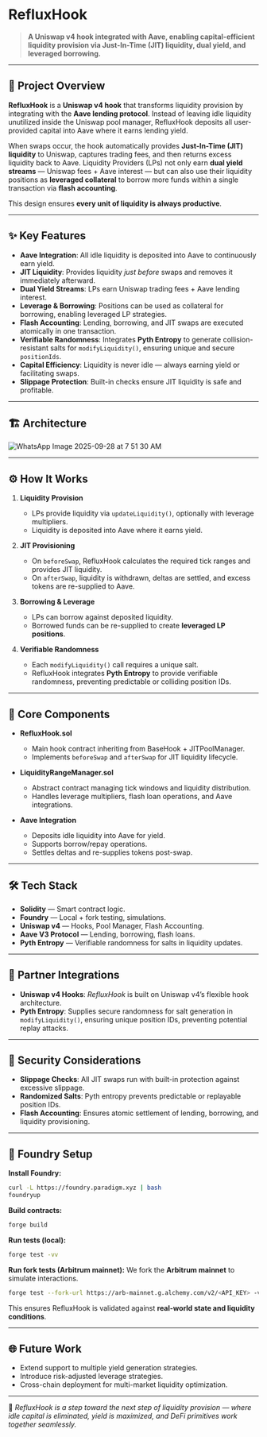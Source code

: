 # RefluxHook

> **A Uniswap v4 hook integrated with Aave, enabling capital-efficient liquidity provision via Just-In-Time (JIT) liquidity, dual yield, and leveraged borrowing.**

---

## 🚀 Project Overview

**RefluxHook** is a **Uniswap v4 hook** that transforms liquidity provision by integrating with the **Aave lending protocol**. Instead of leaving idle liquidity unutilized inside the Uniswap pool manager, RefluxHook deposits all user-provided capital into Aave where it earns lending yield.

When swaps occur, the hook automatically provides **Just-In-Time (JIT) liquidity** to Uniswap, captures trading fees, and then returns excess liquidity back to Aave. Liquidity Providers (LPs) not only earn **dual yield streams** — Uniswap fees + Aave interest — but can also use their liquidity positions as **leveraged collateral** to borrow more funds within a single transaction via **flash accounting**.

This design ensures **every unit of liquidity is always productive**.

---

## ✨ Key Features

* **Aave Integration**: All idle liquidity is deposited into Aave to continuously earn yield.
* **JIT Liquidity**: Provides liquidity *just before* swaps and removes it immediately afterward.
* **Dual Yield Streams**: LPs earn Uniswap trading fees + Aave lending interest.
* **Leverage & Borrowing**: Positions can be used as collateral for borrowing, enabling leveraged LP strategies.
* **Flash Accounting**: Lending, borrowing, and JIT swaps are executed atomically in one transaction.
* **Verifiable Randomness**: Integrates **Pyth Entropy** to generate collision-resistant salts for `modifyLiquidity()`, ensuring unique and secure `positionIds`.
* **Capital Efficiency**: Liquidity is never idle — always earning yield or facilitating swaps.
* **Slippage Protection**: Built-in checks ensure JIT liquidity is safe and profitable.

---

## 🏗 Architecture

![WhatsApp Image 2025-09-28 at 7 51 30 AM](https://github.com/user-attachments/assets/22bb5e71-7157-430d-a66a-f097ea324189)


---

## ⚙️ How It Works

1. **Liquidity Provision**

   * LPs provide liquidity via `updateLiquidity()`, optionally with leverage multipliers.
   * Liquidity is deposited into Aave where it earns yield.

2. **JIT Provisioning**

   * On `beforeSwap`, RefluxHook calculates the required tick ranges and provides JIT liquidity.
   * On `afterSwap`, liquidity is withdrawn, deltas are settled, and excess tokens are re-supplied to Aave.

3. **Borrowing & Leverage**

   * LPs can borrow against deposited liquidity.
   * Borrowed funds can be re-supplied to create **leveraged LP positions**.

4. **Verifiable Randomness**

   * Each `modifyLiquidity()` call requires a unique salt.
   * RefluxHook integrates **Pyth Entropy** to provide verifiable randomness, preventing predictable or colliding position IDs.

---

## 🧩 Core Components

* **RefluxHook.sol**

  * Main hook contract inheriting from BaseHook + JITPoolManager.
  * Implements `beforeSwap` and `afterSwap` for JIT liquidity lifecycle.

* **LiquidityRangeManager.sol**

  * Abstract contract managing tick windows and liquidity distribution.
  * Handles leverage multipliers, flash loan operations, and Aave integrations.

* **Aave Integration**

  * Deposits idle liquidity into Aave for yield.
  * Supports borrow/repay operations.
  * Settles deltas and re-supplies tokens post-swap.

---

## 🛠 Tech Stack

* **Solidity** — Smart contract logic.
* **Foundry** — Local + fork testing, simulations.
* **Uniswap v4** — Hooks, Pool Manager, Flash Accounting.
* **Aave V3 Protocol** — Lending, borrowing, flash loans.
* **Pyth Entropy** — Verifiable randomness for salts in liquidity updates.

---

## 🤝 Partner Integrations

* **Uniswap v4 Hooks**: *RefluxHook* is built on Uniswap v4’s flexible hook architecture.
* **Pyth Entropy**: Supplies secure randomness for salt generation in `modifyLiquidity()`, ensuring unique position IDs, preventing potential replay attacks.

---

## 🔑 Security Considerations

* **Slippage Checks**: All JIT swaps run with built-in protection against excessive slippage.
* **Randomized Salts**: Pyth entropy prevents predictable or replayable position IDs.
* **Flash Accounting**: Ensures atomic settlement of lending, borrowing, and liquidity provisioning.

---

## 🧪 Foundry Setup

**Install Foundry:**

```bash
curl -L https://foundry.paradigm.xyz | bash
foundryup
```

**Build contracts:**

```bash
forge build
```

**Run tests (local):**

```bash
forge test -vv
```

**Run fork tests (Arbitrum mainnet):**
We fork the **Arbitrum mainnet** to simulate interactions.

```bash
forge test --fork-url https://arb-mainnet.g.alchemy.com/v2/<API_KEY> -vv
```

This ensures RefluxHook is validated against **real-world state and liquidity conditions**.

---

## 🌐 Future Work

* Extend support to multiple yield generation strategies.
* Introduce risk-adjusted leverage strategies.
* Cross-chain deployment for multi-market liquidity optimization.

---

📌 *RefluxHook is a step toward the next step of liquidity provision — where idle capital is eliminated, yield is maximized, and DeFi primitives work together seamlessly.*

